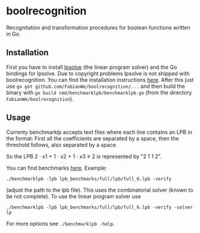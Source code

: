 # boolrecognition
Recognitation and transformation procedures for boolean functions written in Go.

## Installation
First you have to install [lpsolve](http://lpsolve.sourceforge.net/) (the linear program solver) and the Go bindings for lpsolve. Due to copyright problems lpsolve is not shipped with boolrecognition. You can find the installation instructions [here](https://github.com/draffensperger/golp/). After this just use `go get github.com/FabianWe/boolrecognition/...` and then build the binary with `go build cmd/benchmarklpb/benchmarklpb.go` (from the directory `FabianWe/boolrecognition`).

## Usage
Currenty benchmarklp accepts text files where each line contains an LPB in the format:
First all the coefficients are separated by a space, then the threshold follows, also separated by a space.

So the LPB 2 ⋅ x1 + 1 ⋅ x2 + 1 ⋅ x3 ≥ 2 is represented by "2 1 1 2".

You can find benchmarks [here](https://github.com/FabianWe/lpb_benchmarks).  Example:

    ./benchmarklpb -lpb lpb_benchmarks/full/lpb/full_6.lpb -verify

(adjust the path to the lpb file). This uses the combinatorial solver (known to be not complete). To use the linear program solver use

    ./benchmarklpb -lpb lpb_benchmarks/full/lpb/full_6.lpb -verify -solver lp

For more options see `./benchmarklpb -help`.
